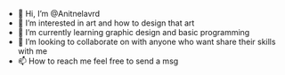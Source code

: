 - 👋 Hi, I’m @Anitnelavrd
- 👀 I’m interested in art and how to design that art
- 🌱 I’m currently learning graphic design and basic programming
- 💞️ I’m looking to collaborate on with anyone who want share their skills with me
- 📫 How to reach me feel free to send a msg

<!---
Anitnelavrd/Anitnelavrd is a ✨ special ✨ repository because its `README.md` (this file) appears on your GitHub profile.
You can click the Preview link to take a look at your changes.
--->
